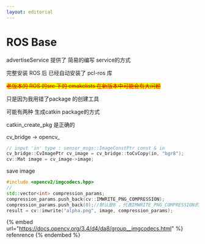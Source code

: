 ```yaml
---
layout: editorial
---
```


# ROS Base

advertiseService 提供了 简易的编写 service的方式

完整安装 ROS 后 已经自动安装了 pcl-ros 库

~~<mark style="color:red;">老版本的 ROS 的src 下的 cmakelists 在新版本中可能会有大问题</mark>~~

只是因为我用错了package 的创建工具

可能有两种 生成catkin package的方式

catkin\_create\_pkg 是正确的



cv_bridge -> opencv_

```cpp
// input 'in' type : sensor_msgs::ImageConstPtr const & in
cv_bridge::CvImagePtr cv_image = cv_bridge::toCvCopy(in, "bgr8");
cv::Mat image = cv_image->image;
```

save image

```cpp
#include <opencv2/imgcodecs.hpp>
//
std::vector<int> compression_params;
compression_params.push_back(cv::IMWRITE_PNG_COMPRESSION);
compression_params.push_back(0);//默认是0 ，代表IMWRITE_PNG_COMPRESSION的value，0~9，越大压缩程度越高越耗时
result = cv::imwrite("alpha.png", image, compression_params);
```

{% embed url="https://docs.opencv.org/3.4/d4/da8/group__imgcodecs.html" %}
refenrence
{% endembed %}
